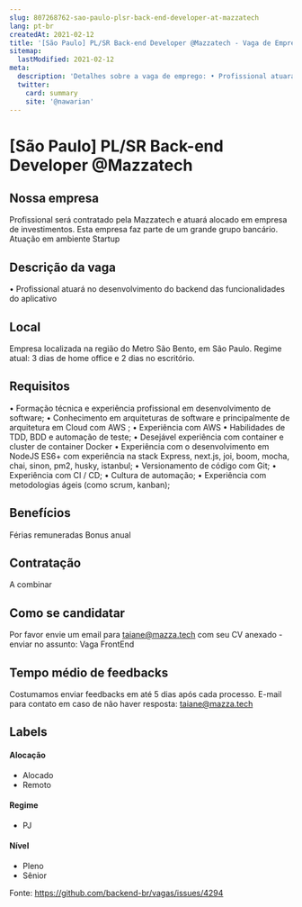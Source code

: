 ```yaml
---
slug: 807268762-sao-paulo-plsr-back-end-developer-at-mazzatech
lang: pt-br
createdAt: 2021-02-12
title: '[São Paulo] PL/SR Back-end Developer @Mazzatech - Vaga de Emprego'
sitemap:
  lastModified: 2021-02-12
meta:
  description: 'Detalhes sobre a vaga de emprego: •	Profissional atuará no desenvolvimento do backend das funcionalidades do aplicativo'
  twitter:
    card: summary
    site: '@nawarian'
---
```


# [São Paulo] PL/SR Back-end Developer @Mazzatech


## Nossa empresa
Profissional será contratado pela Mazzatech e atuará alocado em empresa de investimentos. Esta empresa faz parte de um grande grupo bancário.
Atuação em ambiente Startup

## Descrição da vaga
•	Profissional atuará no desenvolvimento do backend das funcionalidades do aplicativo

## Local
Empresa localizada na região do Metro São Bento, em São Paulo.
Regime atual: 3 dias de home office e 2 dias no escritório.

## Requisitos
•	Formação técnica e experiência profissional em desenvolvimento de software;
•	Conhecimento em arquiteturas de software e principalmente de arquitetura em Cloud com AWS ;
•	Experiência com AWS
•	Habilidades de TDD, BDD e automação de teste;
•	Desejável experiência com container e cluster de container Docker
•	Experiência com o desenvolvimento em NodeJS ES6+ com experiência na stack Express, next.js, joi, boom, mocha, chai, sinon, pm2, husky, istanbul;
•	Versionamento de código com Git;
•	Experiência com CI / CD;
•	Cultura de automação;
•	Experiência com metodologias ágeis (como scrum, kanban);

## Benefícios
Férias remuneradas
Bonus anual

## Contratação
A combinar

## Como se candidatar
Por favor envie um email para taiane@mazza.tech com seu CV anexado - enviar no assunto: Vaga FrontEnd

## Tempo médio de feedbacks
Costumamos enviar feedbacks em até 5 dias após cada processo.
E-mail para contato em caso de não haver resposta: taiane@mazza.tech

## Labels

#### Alocação
- Alocado
- Remoto

#### Regime
- PJ

#### Nível
- Pleno
- Sênior





Fonte: https://github.com/backend-br/vagas/issues/4294